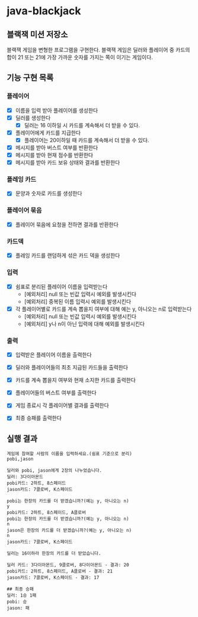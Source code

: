 # java-blackjack

## 블랙잭 미션 저장소
블랙잭 게임을 변형한 프로그램을 구현한다. 블랙잭 게임은 딜러와 플레이어 중 카드의 합이 21 또는 21에 가장 가까운 숫자를 가지는 쪽이 이기는 게임이다.

## 기능 구현 목록

### 플레이어
- [x] 이름을 입력 받아 플레이어를 생성한다
- [x] 딜러를 생성한다
    - [x] 딜러는 16 이하일 시 카드를 계속해서 더 받을 수 있다.
- [x] 플레이어에게 카드를 지급한다
    - [x] 플레이어는 20이하일 때 카드를 계속해서 더 받을 수 있다.
- [x] 메시지를 받아 버스트 여부를 반환한다
- [x] 메시지를 받아 현재 점수를 반환한다
- [x] 메시지를 받아 카드 보유 상태와 결과를 반환한다

### 플레잉 카드
- [x] 문양과 숫자로 카드를 생성한다

### 플레이어 묶음
- [x] 플레이어 묶음에 요청을 전하면 결과를 반환한다

### 카드덱
- [x] 플레잉 카드를 랜덤하게 섞은 카드 덱을 생성한다

### 입력
- [x] 쉼표로 분리된 플레이어 이름을 입력받는다
    - [예외처리] null 또는 빈값 입력시 예외를 발생시킨다
    - [예외처리] 중복된 이름 입력시 예외를 발생시킨다
- [x] 각 플레이어별로 카드를 계속 뽑을지 여부에 대해 예는 y, 아니오는 n로 입력받는다
    - [예외처리] null 또는 빈값 입력시 예외를 발생시킨다
    - [예외처리] y나 n이 아닌 입력에 대해 예외를 발생시킨다

### 출력
- [x] 입력받은 플레이어 이름을 출력한다
- [x] 딜러와 플레이어들의 최초 지급된 카드들을 출력한다
- [x] 카드를 계속 뽑을지 여부와 현재 소지한 카드를 출력한다
- [x] 플레이어들의 버스트 여부를 출력한다
- [x] 게임 종료시 각 플레이어별 결과를 출력한다
- [x] 최종 승패를 출력한다


## 실행 결과

```
게임에 참여할 사람의 이름을 입력하세요.(쉼표 기준으로 분리)
pobi,jason

딜러와 pobi, jason에게 2장의 나누었습니다.
딜러: 3다이아몬드
pobi카드: 2하트, 8스페이드
jason카드: 7클로버, K스페이드

pobi는 한장의 카드를 더 받겠습니까?(예는 y, 아니오는 n)
y
pobi카드: 2하트, 8스페이드, A클로버
pobi는 한장의 카드를 더 받겠습니까?(예는 y, 아니오는 n)
n
jason은 한장의 카드를 더 받겠습니까?(예는 y, 아니오는 n)
n
jason카드: 7클로버, K스페이드

딜러는 16이하라 한장의 카드를 더 받았습니다.

딜러 카드: 3다이아몬드, 9클로버, 8다이아몬드 - 결과: 20
pobi카드: 2하트, 8스페이드, A클로버 - 결과: 21
jason카드: 7클로버, K스페이드 - 결과: 17

## 최종 승패
딜러: 1승 1패
pobi: 승
jason: 패
```
